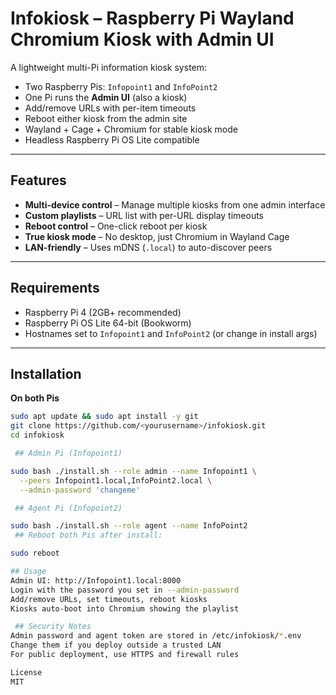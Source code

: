 # Infokiosk – Raspberry Pi Wayland Chromium Kiosk with Admin UI

A lightweight multi-Pi information kiosk system:
- Two Raspberry Pis: `Infopoint1` and `InfoPoint2`
- One Pi runs the **Admin UI** (also a kiosk)
- Add/remove URLs with per-item timeouts
- Reboot either kiosk from the admin site
- Wayland + Cage + Chromium for stable kiosk mode
- Headless Raspberry Pi OS Lite compatible

---

## Features

- **Multi-device control** – Manage multiple kiosks from one admin interface
- **Custom playlists** – URL list with per-URL display timeouts
- **Reboot control** – One-click reboot per kiosk
- **True kiosk mode** – No desktop, just Chromium in Wayland Cage
- **LAN-friendly** – Uses mDNS (`.local`) to auto-discover peers

---

## Requirements

- Raspberry Pi 4 (2GB+ recommended)
- Raspberry Pi OS Lite 64-bit (Bookworm)
- Hostnames set to `Infopoint1` and `InfoPoint2` (or change in install args)

---

## Installation

**On both Pis**  
```bash
sudo apt update && sudo apt install -y git
git clone https://github.com/<yourusername>/infokiosk.git
cd infokiosk

 ## Admin Pi (Infopoint1)

sudo bash ./install.sh --role admin --name Infopoint1 \
  --peers Infopoint1.local,InfoPoint2.local \
  --admin-password 'changeme'

 ## Agent Pi (Infopoint2)

sudo bash ./install.sh --role agent --name InfoPoint2
 ## Reboot both Pis after install:

sudo reboot

## Usage
Admin UI: http://Infopoint1.local:8000
Login with the password you set in --admin-password
Add/remove URLs, set timeouts, reboot kiosks
Kiosks auto-boot into Chromium showing the playlist

 ## Security Notes
Admin password and agent token are stored in /etc/infokiosk/*.env
Change them if you deploy outside a trusted LAN
For public deployment, use HTTPS and firewall rules

License
MIT
